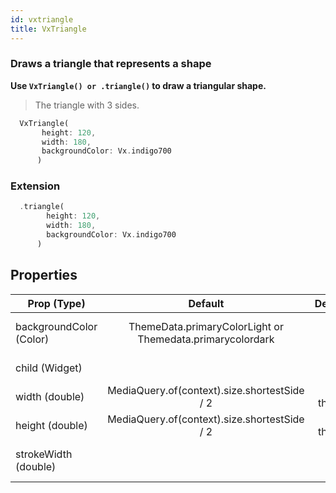 ```yaml
---
id: vxtriangle
title: VxTriangle
---
```


### Draws a triangle that represents a shape

**Use `VxTriangle() or .triangle()` to draw a triangular shape.**

> The triangle with 3 sides.

```dart
  VxTriangle(
       height: 120,
       width: 180,
       backgroundColor: Vx.indigo700
      )
```

### Extension

```dart
  .triangle(
        height: 120,
        width: 180,
        backgroundColor: Vx.indigo700
      )
```

## Properties

| Prop (Type)             |                          Default                          |                    Description |
| ----------------------- | :-------------------------------------------------------: | -----------------------------: |
| backgroundColor (Color) | ThemeData.primaryColorLight or Themedata.primarycolordark | The color to fill the triangle |
| child (Widget)          |                                                           |               Any child widget |
| width (double)          |       MediaQuery.of(context).size.shortestSide / 2        |          Width of the triangle |
| height (double)         |       MediaQuery.of(context).size.shortestSide / 2        |         Height of the triangle |
| strokeWidth (double)    |                                                           |       Width to provide stroke. |
